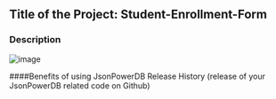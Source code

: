 ## Title of the Project: Student-Enrollment-Form
### Description
![image](https://user-images.githubusercontent.com/90664788/211859108-61ae11d3-5628-47e5-bc0e-506ef81da363.png)

####Benefits of using JsonPowerDB
Release History (release of your JsonPowerDB related code on Github)


